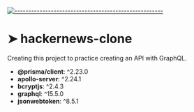 <!-- ⚠️ This README has been generated from the file(s) "blueprint.md" ⚠️-->
[![-----------------------------------------------------](https://raw.githubusercontent.com/andreasbm/readme/master/assets/lines/colored.png)](#hackernews-clone)

# ➤ hackernews-clone
 Creating this project to practice creating an API with GraphQL. 

<!-- generate with: npx @appnest/readme generate-->

 * **@prisma/client**: ^2.23.0
* **apollo-server**: ^2.24.1
* **bcryptjs**: ^2.4.3
* **graphql**: ^15.5.0
* **jsonwebtoken**: ^8.5.1 
